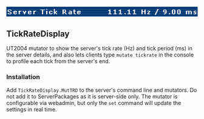 ![EnterServer](https://github.com/Calypto/TickRateDisplay/blob/main/ServerDetails.png?raw=true)

## TickRateDisplay
UT2004 mutator to show the server's tick rate (Hz) and tick period (ms) in the server details, and also lets clients type `mutate tickrate` in the console to profile each tick from the server's end.

### Installation
Add `TickRateDisplay.MutTRD` to the server's command line and mutators. Do not add it to ServerPackages as it is server-side only. The mutator is configurable via webadmin, but only the `set` command will update the settings in real time.
